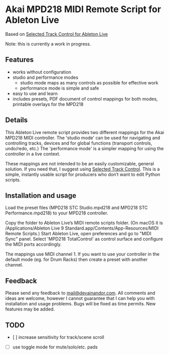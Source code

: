 # Akai MPD218 MIDI Remote Script for Ableton Live

Based on [Selected Track Control for Ableton Live](http://stc.wiffbi.com/)

Note: this is currently a work in progress.

## Features

- works without configuration
- studio and performance modes
    - studio mode maps as many controls as possible for effective work
    - performance mode is simple and safe
- easy to use and learn
- includes presets, PDF document of control mappings for both modes, printable overlays for the MPD218

## Details

This Ableton Live remote script provides two different mappings for the Akai MPD218 MIDI controller. The 'studio mode' can be used for navigating and controlling tracks, devices and for global functions (transport controls, undo/redo, etc.) The 'performance mode' is a simpler mapping for using the controller in a live context.

These mappings are not intended to be an easily customizable, general solution. If you need that, I suggest using [Selected Track Control](http://stc.wiffbi.com/). This is a simple, instantly usable script for producers who don’t want to edit Python scripts.

## Installation and usage

Load the preset files (MPD218 STC Studio.mpd218 and MPD218 STC Performance.mpd218) to your MPD218 controller.

Copy the folder to Ableton Live’s MIDI remote scripts folder. (On macOS it is /Applications/Ableton Live 9 Standard.app/Contents/App-Resources/MIDI Remote Scripts.) Start Ableton Live, open preferences and go to "MIDI Sync" panel. Select 'MPD218 TotalControl' as control surface and configure the MIDI ports accordingly.

The mappings use MIDI channel 1. If you want to use your controller in the default mode (eg. for Drum Racks) then create a preset with another channel.

## Feedback

Please send any feedback to mail@devainandor.com. All comments and ideas are welcome, however I cannot guarantee that I can help you with installation and usage problems. Bugs will be fixed as time permits. New features may be added.

## TODO

- [ ] increase sensitivity for track/scene scroll
- [ ] use toggle mode for mute/solo/etc. pads
